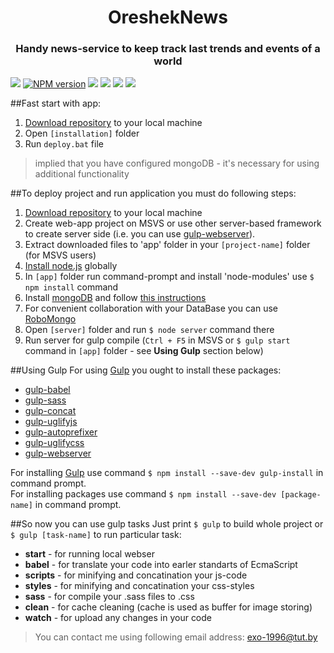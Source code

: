 <p align="center">
  <h1 align="center">OreshekNews</h1>
  <h3 align="center">Handy news-service to keep track last trends and events of a world</h3>
</p>  

 [![](https://img.shields.io/badge/version-v1.0.0-brightgreen.svg)](https://github.com/Averin-Vladislav/OreshekNews)
 [![NPM version](https://img.shields.io/npm/v/npm.svg?maxAge=2592000)](https://www.npmjs.com/)  [![](https://img.shields.io/badge/build%20with-Gulp-yellow.svg)](http://gulpjs.com/)
 [![](https://img.shields.io/badge/Angular-v1.5.8-red.svg)](https://angularjs.org/) [![](https://img.shields.io/badge/contacts-Facebook-blue.svg)](https://www.facebook.com/vladik.averin) [![](https://img.shields.io/badge/API-NY%20Times-lightgrey.svg)](https://developer.nytimes.com/)
 
##Fast start with app:
 1. [Download repository](https://github.com/Averin-Vladislav/OreshekNews/archive/master.zip) to your local machine  
 2. Open `[installation]` folder  
 3. Run `deploy.bat` file  
>implied that you have configured mongoDB - it's necessary for using additional functionality

##To deploy project and run application you must do following steps:  
 1. [Download repository](https://github.com/Averin-Vladislav/OreshekNews/archive/master.zip) to your local machine    
 2. Create web-app project on MSVS or use other server-based framework to create server side (i.e. you can use [gulp-webserver](https://www.npmjs.com/package/gulp-webserver)).
 3. Extract downloaded files to 'app' folder in your `[project-name]` folder (for MSVS users)  
 4. [Install node.js](https://nodejs.org/en/) globally  
 5. In `[app]` folder run command-prompt and install 'node-modules' use `$ npm install` command
 6. Install [mongoDB](https://docs.mongodb.com/) and follow [this instructions](https://docs.mongodb.com/manual/tutorial/install-mongodb-on-windows/)
 7. For convenient collaboration with your DataBase you can use [RoboMongo](https://robomongo.org/)
 8. Open `[server]` folder and run `$ node server` command there
 9. Run server for gulp compile (`Ctrl + F5` in MSVS or `$ gulp start` command in `[app]` folder - see **Using Gulp** section below)

##Using Gulp
For using [Gulp](http://gulpjs.com/) you ought to install these packages:  
  * [gulp-babel](https://www.npmjs.com/package/gulp-babel)  
  * [gulp-sass](https://www.npmjs.com/package/gulp-sass)  
  * [gulp-concat](https://www.npmjs.com/package/gulp-concat)  
  * [gulp-uglifyjs](https://www.npmjs.com/package/gulp-uglifyjs)  
  * [gulp-autoprefixer](https://www.npmjs.com/package/gulp-autoprefixer)  
  * [gulp-uglifycss](https://www.npmjs.com/package/gulp-uglifycss) 
  * [gulp-webserver](https://www.npmjs.com/package/gulp-webserver)   

For installing [Gulp](http://gulpjs.com/) use command `$ npm install --save-dev gulp-install` in command prompt.  
For installing packages use command `$ npm install --save-dev [package-name]` in command prompt.   

##So now you can use gulp tasks 
Just print `$ gulp` to build whole project or `$ gulp [task-name]` to run particular task:
  * **start** - for running local webser 
  * **babel** - for translate your code into earler standarts of EcmaScript
  * **scripts** - for minifying and concatination your js-code
  * **styles** - for minifying and concatination your css-styles
  * **sass** - for compile your .sass files to .css
  * **clean** - for cache cleaning (cache is used as buffer for image storing)
  * **watch** - for upload any changes in your code



> You can contact me using following email address: 
exo-1996@tut.by
